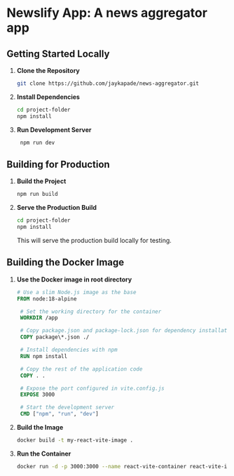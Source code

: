 # Newslify App: A news aggregator app

## Getting Started Locally

1. **Clone the Repository**

   ```bash
   git clone https://github.com/jaykapade/news-aggregator.git
   ```

2. **Install Dependencies**

   ```bash
   cd project-folder
   npm install
   ```

3. **Run Development Server**

   ```bash
    npm run dev
   ```

## Building for Production

1. **Build the Project**

   ```bash
   npm run build
   ```

2. **Serve the Production Build**

   ```bash
   cd project-folder
   npm install
   ```

   This will serve the production build locally for testing.

## Building the Docker Image

1. **Use the Docker image in root directory**

   ```Dockerfile
   # Use a slim Node.js image as the base
   FROM node:18-alpine

    # Set the working directory for the container
    WORKDIR /app

    # Copy package.json and package-lock.json for dependency installation
    COPY package\*.json ./

    # Install dependencies with npm
    RUN npm install

    # Copy the rest of the application code
    COPY . .

    # Expose the port configured in vite.config.js
    EXPOSE 3000

    # Start the development server
    CMD ["npm", "run", "dev"]
   ```

2. **Build the Image**

   ```bash
   docker build -t my-react-vite-image .
   ```

3. **Run the Container**

   ```bash
   docker run -d -p 3000:3000 --name react-vite-container react-vite-image
   ```
